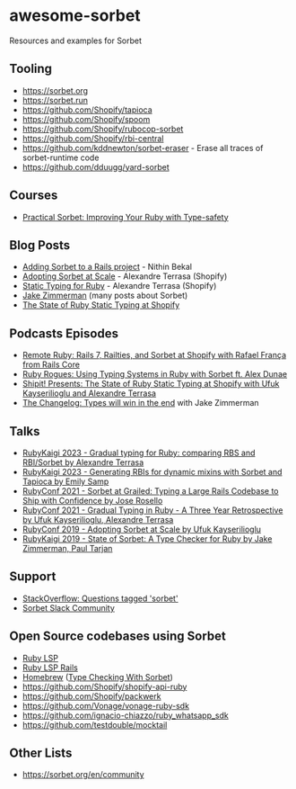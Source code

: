 # awesome-sorbet
Resources and examples for Sorbet

## Tooling

* https://sorbet.org
* https://sorbet.run
* https://github.com/Shopify/tapioca
* https://github.com/Shopify/spoom
* https://github.com/Shopify/rubocop-sorbet
* https://github.com/Shopify/rbi-central
* https://github.com/kddnewton/sorbet-eraser - Erase all traces of sorbet-runtime code
* https://github.com/dduugg/yard-sorbet

## Courses

* [Practical Sorbet: Improving Your Ruby with Type-safety](https://www.udemy.com/course/practical-sorbet/)

## Blog Posts

* [Adding Sorbet to a Rails project](https://nithinbekal.com/posts/sorbet-rails/) - Nithin Bekal
* [Adopting Sorbet at Scale](https://shopify.engineering/adopting-sorbet) - Alexandre Terrasa (Shopify)
* [Static Typing for Ruby](https://shopify.engineering/static-typing-ruby) - Alexandre Terrasa (Shopify)
* [Jake Zimmerman](https://blog.jez.io/categories/#sorbet) (many posts about Sorbet)
* [The State of Ruby Static Typing at Shopify](https://shopify.engineering/the-state-of-ruby-static-typing-at-shopify)

## Podcasts Episodes

* [Remote Ruby: Rails 7, Railties, and Sorbet at Shopify with Rafael França from Rails Core
](https://remoteruby.com/157)
* [Ruby Rogues: Using Typing Systems in Ruby with Sorbet ft. Alex Dunae](https://topenddevs.com/podcasts/ruby-rogues/episodes/using-typing-systems-in-ruby-with-sorbet-ft-alex-dunae-ruby-512)
* [Shipit! Presents: The State of Ruby Static Typing at Shopify with Ufuk Kayserilioglu and Alexandre Terrasa](https://www.youtube.com/watch?v=DA9gPuBkhFk)
* [The Changelog: Types will win in the end](https://changelog.com/podcast/548) with Jake Zimmerman

## Talks

* [RubyKaigi 2023 - Gradual typing for Ruby: comparing RBS and RBI/Sorbet by Alexandre Terrasa](https://www.youtube.com/watch?v=GOC4BRJ-OPY)
* [RubyKaigi 2023 - Generating RBIs for dynamic mixins with Sorbet and Tapioca by Emily Samp](https://www.youtube.com/watch?v=UpbVZ4Gqk3c)
* [RubyConf 2021 - Sorbet at Grailed: Typing a Large Rails Codebase to Ship with Confidence by Jose Rosello](https://www.youtube.com/watch?v=oI4dEMmsTEk)
* [RubyConf 2021 - Gradual Typing in Ruby - A Three Year Retrospective by Ufuk Kayserilioglu, Alexandre Terrasa](https://www.youtube.com/watch?v=a3jfpSmikdg)
* [RubyConf 2019 - Adopting Sorbet at Scale by Ufuk Kayserilioglu
](https://www.youtube.com/watch?v=v9oYeSZGkUw)
* [RubyKaigi 2019 - State of Sorbet: A Type Checker for Ruby by Jake Zimmerman, Paul Tarjan](https://www.youtube.com/watch?v=odmlf_ezsBo)

## Support

* [StackOverflow: Questions tagged 'sorbet'
](https://stackoverflow.com/questions/tagged/sorbet)
* [Sorbet Slack Community](https://sorbet.org/slack)

## Open Source codebases using Sorbet

* [Ruby LSP](https://github.com/Shopify/ruby-lsp)
* [Ruby LSP Rails](https://github.com/Shopify/ruby-lsp-rails)
* [Homebrew](https://brew.sh) ([Type Checking With Sorbet](https://docs.brew.sh/Typechecking))
* https://github.com/Shopify/shopify-api-ruby
* https://github.com/Shopify/packwerk
* https://github.com/Vonage/vonage-ruby-sdk
* https://github.com/ignacio-chiazzo/ruby_whatsapp_sdk
* https://github.com/testdouble/mocktail

## Other Lists

* https://sorbet.org/en/community
